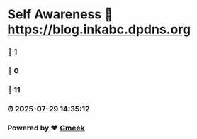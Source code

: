 # Self Awareness :link: https://blog.inkabc.dpdns.org 
### :page_facing_up: [1](https://blog.inkabc.dpdns.org/tag.html) 
### :speech_balloon: 0 
### :hibiscus: 11 
### :alarm_clock: 2025-07-29 14:35:12 
### Powered by :heart: [Gmeek](https://github.com/Meekdai/Gmeek)
